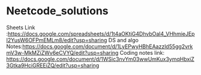 # Neetcode_solutions

Sheets Link :https://docs.google.com/spreadsheets/d/1t4aOKtjG4DhvbOal4_VHhmieJEpI2YusW6OFPmEMLm8/edit?usp=sharing
DS and algo Notes:https://docs.google.com/document/d/1LyEPwyHBhEAazzld55gg2vrkmV3w-MkMZiZWv6eCVYQ/edit?usp=sharing
Coding notes link: https://docs.google.com/document/d/1WSic3nvYm03wwUmKux3ymqHbxiZ3Gtka9HciGREEiZQ/edit?usp=sharing
